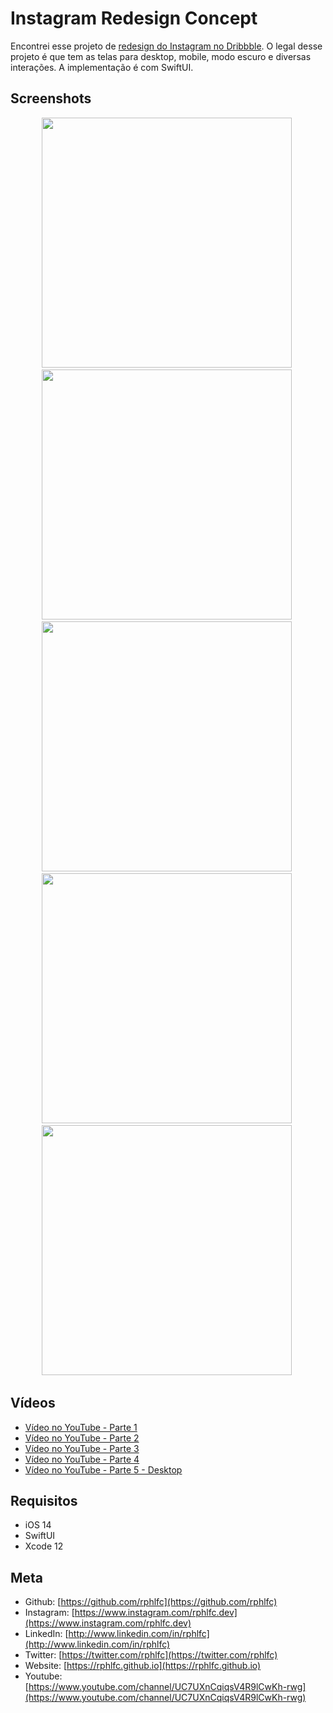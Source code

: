 # Instagram Redesign Concept
Encontrei esse projeto de [redesign do Instagram no Dribbble](https://dribbble.com/overlapstudio/projects/1355527-Instagram-Redesign). O legal desse projeto é que tem as telas para desktop, mobile, modo escuro e diversas interações. A implementação é com SwiftUI.

## Screenshots
<p align="center">
    <img src="https://user-images.githubusercontent.com/16376748/100810869-220bf300-3418-11eb-9940-5e189110cc10.png" width="400">&nbsp;
    <img src="https://user-images.githubusercontent.com/16376748/100945886-ec7f0c80-34e0-11eb-9ad5-25695b743e7c.png" width="400">&nbsp;
    <img src="https://user-images.githubusercontent.com/16376748/101227383-65639d00-3676-11eb-83b5-43fa0fc243da.png" width="400">&nbsp;
    <img src="https://user-images.githubusercontent.com/16376748/101294454-1e9cb100-37f6-11eb-8d30-514b67d8966a.png" width="400">&nbsp;
    <img src="https://user-images.githubusercontent.com/16376748/101556547-e2a25100-3999-11eb-8f7c-4acd830ea6a5.png" width="400">&nbsp;
</p>

## Vídeos
- [Vídeo no YouTube - Parte 1](https://youtu.be/LNmeUq1-Zi8)
- [Vídeo no YouTube - Parte 2](https://youtu.be/ZlqoeZq5Omw)
- [Vídeo no YouTube - Parte 3](https://youtu.be/Y2VCG95qktc)
- [Vídeo no YouTube - Parte 4](https://youtu.be/cThmVGdr35E)
- [Vídeo no YouTube - Parte 5 - Desktop](https://youtu.be/Z5uLcAQZj6s)
 
## Requisitos
- iOS 14
- SwiftUI
- Xcode 12

## Meta
- Github: [https://github.com/rphlfc](https://github.com/rphlfc)
- Instagram: [https://www.instagram.com/rphlfc.dev](https://www.instagram.com/rphlfc.dev)
- LinkedIn: [http://www.linkedin.com/in/rphlfc](http://www.linkedin.com/in/rphlfc)
- Twitter: [https://twitter.com/rphlfc](https://twitter.com/rphlfc)
- Website: [https://rphlfc.github.io](https://rphlfc.github.io)
- Youtube: [https://www.youtube.com/channel/UC7UXnCqiqsV4R9lCwKh-rwg](https://www.youtube.com/channel/UC7UXnCqiqsV4R9lCwKh-rwg)
